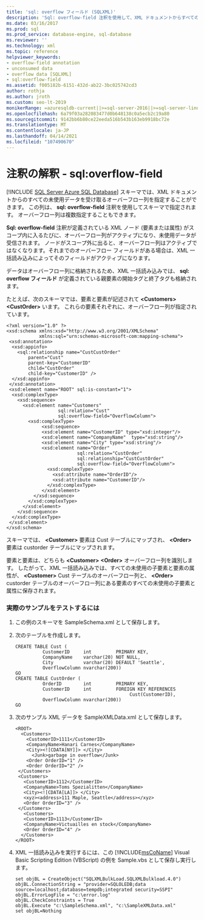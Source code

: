 ```yaml
---
title: 'sql: overflow フィールド (SQLXML)'
description: 'Sql: overflow-field 注釈を使用して、XML ドキュメントからすべての未使用データを受け取るオーバーフロー列として列を識別する方法について説明します。'
ms.date: 03/16/2017
ms.prod: sql
ms.prod_service: database-engine, sql-database
ms.reviewer: ''
ms.technology: xml
ms.topic: reference
helpviewer_keywords:
- overflow-field annotation
- unconsumed data
- overflow data [SQLXML]
- sql:overflow-field
ms.assetid: f005182b-6151-432d-ab22-3bc025742cd3
author: rothja
ms.author: jroth
ms.custom: seo-lt-2019
monikerRange: =azuresqldb-current||>=sql-server-2016||>=sql-server-linux-2017||=azuresqldb-mi-current
ms.openlocfilehash: 6a79f03a282083477d0b648138c0a5ecb2c19a80
ms.sourcegitcommit: 9142bb6b80ce22eeda516b543b163eb9918bc72e
ms.translationtype: MT
ms.contentlocale: ja-JP
ms.lasthandoff: 04/14/2021
ms.locfileid: "107490670"
---
```

# <a name="annotation-interpretation---sqloverflow-field"></a>注釈の解釈 - sql:overflow-field
[!INCLUDE [SQL Server Azure SQL Database](../../../includes/applies-to-version/sql-asdb.md)]
  スキーマでは、XML ドキュメントからのすべての未使用データを受け取るオーバーフロー列を指定することができます。 この列は、 **sql: overflow-field** 注釈を使用してスキーマで指定されます。 オーバーフロー列は複数指定することもできます。  
  
 **Sql: overflow-field** 注釈が定義されている XML ノード (要素または属性) がスコープ内に入るたびに、オーバーフロー列がアクティブになり、未使用データが受信されます。 ノードがスコープ外に出ると、オーバーフロー列はアクティブではなくなります。それまでのオーバーフロー フィールドがある場合は、XML 一括読み込みによってそのフィールドがアクティブになります。  
  
 データはオーバーフロー列に格納されるため、XML 一括読み込みでは、 **sql: overflow フィールド** が定義されている親要素の開始タグと終了タグも格納されます。  
  
 たとえば、次のスキーマでは、要素と要素が記述されて **\<Customers>** **\<CustOrder>** います。 これらの要素それぞれに、オーバーフロー列が指定されています。  
  
```  
<?xml version="1.0" ?>  
<xsd:schema xmlns:xsd="http://www.w3.org/2001/XMLSchema"  
            xmlns:sql="urn:schemas-microsoft-com:mapping-schema">  
 <xsd:annotation>  
  <xsd:appinfo>  
    <sql:relationship name="CustCustOrder"  
        parent="Cust"  
        parent-key="CustomerID"  
        child="CustOrder"  
        child-key="CustomerID" />  
  </xsd:appinfo>  
 </xsd:annotation>  
 <xsd:element name="ROOT" sql:is-constant="1">  
  <xsd:complexType>  
    <xsd:sequence>   
      <xsd:element name="Customers"   
                   sql:relation="Cust"  
                   sql:overflow-field="OverflowColumn">  
        <xsd:complexType>  
             <xsd:sequence>   
             <xsd:element name="CustomerID" type="xsd:integer"/>  
             <xsd:element name="CompanyName"  type="xsd:string"/>  
             <xsd:element name="City" type="xsd:string"/>  
             <xsd:element name="Order"  
                          sql:relation="CustOrder"  
                          sql:relationship="CustCustOrder"  
                          sql:overflow-field="OverflowColumn">  
               <xsd:complexType>  
                 <xsd:attribute name="OrderID"/>  
                 <xsd:attribute name="CustomerID"/>  
               </xsd:complexType>  
             </xsd:element>  
          </xsd:sequence>   
        </xsd:complexType>  
      </xsd:element>  
    </xsd:sequence>  
  </xsd:complexType>  
 </xsd:element>  
</xsd:schema>  
```  
  
 スキーマでは、 **\<Customer>** 要素は Cust テーブルにマップされ、 **\<Order>** 要素は custorder テーブルにマップされます。  
  
 要素と要素は、どちらも **\<Customer>** **\<Order>** オーバーフロー列を識別します。 したがって、XML 一括読み込みでは、すべての未使用の子要素と要素の属性が、 **\<Customer>** Cust テーブルのオーバーフロー列と、 **\<Order>** custorder テーブルのオーバーフロー列にある要素のすべての未使用の子要素と属性に保存されます。  
  
### <a name="to-test-a-working-sample"></a>実際のサンプルをテストするには  
  
1.  この例のスキーマを SampleSchema.xml として保存します。  
  
2.  次のテーブルを作成します。  
  
    ```  
    CREATE TABLE Cust (  
              CustomerID     int         PRIMARY KEY,  
              CompanyName    varchar(20) NOT NULL,  
              City           varchar(20) DEFAULT 'Seattle',  
              OverflowColumn nvarchar(200))  
    GO  
    CREATE TABLE CustOrder (  
              OrderID        int         PRIMARY KEY,  
              CustomerID     int         FOREIGN KEY REFERENCES  
                                              Cust(CustomerID),  
              OverflowColumn nvarchar(200))  
    GO  
    ```  
  
3.  次のサンプル XML データを SampleXMLData.xml として保存します。  
  
    ```  
    <ROOT>  
      <Customers>  
        <CustomerID>1111</CustomerID>  
        <CompanyName>Hanari Carnes</CompanyName>  
        <City><![CDATA[NY]]> </City>  
          <Junk>garbage in overflow</Junk>  
        <Order OrderID="1" />  
        <Order OrderID="2" />  
     </Customers>  
     <Customers>  
       <CustomerID>1112</CustomerID>  
       <CompanyName>Toms Spezialitten</CompanyName>  
       <City><![CDATA[LA]]> </City>  
       <xyz><address>111 Maple, Seattle</address></xyz>     
       <Order OrderID="3" />  
     </Customers>  
       <Customers>  
       <CustomerID>1113</CustomerID>  
       <CompanyName>Victuailles en stock</CompanyName>  
       <Order OrderID="4" />  
      </Customers>  
    </ROOT>  
    ```  
  
4.  XML 一括読み込みを実行するには、この [!INCLUDE[msCoName](../../../includes/msconame-md.md)] Visual Basic Scripting Edition (VBScript) の例を Sample.vbs として保存し実行します。  
  
    ```  
    set objBL = CreateObject("SQLXMLBulkLoad.SQLXMLBulkload.4.0")  
    objBL.ConnectionString = "provider=SQLOLEDB;data source=localhost;database=tempdb;integrated security=SSPI"  
    objBL.ErrorLogFile = "c:\error.log"  
    objBL.CheckConstraints = True  
    objBL.Execute "c:\SampleSchema.xml", "c:\SampleXMLData.xml"  
    set objBL=Nothing  
    ```  
  
  
